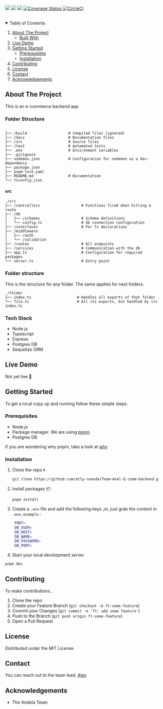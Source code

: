 <br>

![](https://img.shields.io/badge/Maintained-Yes-green)
![](https://img.shields.io/badge/Pull_Requests-Accepting-green)
![](https://img.shields.io/badge/Contributions-Accepting-cyan)
[![Coverage Status](https://coveralls.io/repos/github/atlp-rwanda/e-comm-team-axel25-bn/badge.svg)](https://coveralls.io/github/atlp-rwanda/e-comm-team-axel25-bn)
[![CircleCI](https://dl.circleci.com/status-badge/img/gh/atlp-rwanda/e-comm-team-axel25-bn/tree/develop.svg?style=svg)](https://dl.circleci.com/status-badge/redirect/gh/atlp-rwanda/e-comm-team-axel25-bn/tree/develop)
<br>

<br>

<!-- TABLE OF CONTENTS -->

<details open="open">
  <summary>Table of Contents</summary>
  <ol>
    <li>
      <a href="#about-the-project">About The Project</a>
      <ul>
        <li><a href="#built-with">Built With</a></li>
      </ul>
    </li>
    <li><a href="#live-demo">Live Demo</a></li>
    <li>
      <a href="#getting-started">Getting Started</a>
      <ul>
        <li><a href="#prerequisites">Prerequisites</a></li>
        <li><a href="#installation">Installation</a></li>
      </ul>
    </li>
    <li><a href="#contributing">Contributing</a></li>
    <li><a href="#license">License</a></li>
    <li><a href="#contact">Contact</a></li>
    <li><a href="#acknowledgements">Acknowledgements</a></li>
  </ol>
</details>

<!-- ABOUT THE PROJECT -->

## About The Project

This is an e-commerce backend app

### Folder Structure

    .
    ├── /build                   # Compiled files (ignored)
    ├── /docs                    # Documentation files
    ├── /src                     # Source files
    ├── /test                    # Automated tests
    ├── .env                     # Environment variables
    ├── .gitignore
    ├── nodemon.json             # Configuration for nodemon as a dev-dependency
    ├── package.json
    ├── pnpm-lock.yaml
    ├── README.md                # Documentation
    └── tsconfig.json

#### src

    ./src
    ├── /controllers                   # Functions fired when hitting a route
    ├── /db
    │   ├── /schemas                   # Schema definitions
    │   └── config.ts                  # db connection configuration
    ├── /interfaces                    # For Ts declarations
    ├── /middleware
    │   ├── /auth
    │   └── /validation
    ├── /routes                        # All endpoints
    ├── /services                      # Communication with the db
    ├── app.ts                         # Configuration for required packages
    └── server.ts                      # Entry point

### Folder structure

This is the structure for any folder. The same applies for next folders.

    ./folder
    ├── index.ts                     # Handles all exports of that folder
    └── file.ts                      # All its exports, but handled by its index.ts

### Tech Stack

- []() Node.js
- []() Typescript
- []() Express
- []() Postgres DB
- []() Sequelize ORM

<!-- LIVE DEMO -->

## Live Demo

Not yet live 🙂

<!-- GETTING STARTED -->

## Getting Started

To get a local copy up and running follow these simple steps.

### Prerequisites

- []() Node.js
- []() Package manager. We are using [pnpm](https://pnpm.io/)
- []() Postgres DB

If you are wondering why pnpm, take a look at [why](https://www.atatus.com/blog/npm-vs-yarn-vs-pnpm/)

### Installation

1. Clone the repo 🌀
   ```sh
   git clone https://github.com/atlp-rwanda/Team-Axel-E-comm-backend.git
   ```
2. Install packages 📦.
   ```sh
   pnpm install
   ```
3. Create a `.env` file and add the following keys ,or, just grab the content in `.env.example` :
   ```sh
    PORT=
    DB_USER=
    DB_HOST=
    DB_NAME=
    DB_PASSWORD=
    DB_PORT=
   ```
4. Start your local development server

```sh
pnpm dev
```

<!-- CONTRIBUTING -->

## Contributing

To make contributions...

1. Clone the repo
1. Create your Feature Branch (`git checkout -b ft-some-feature`)
1. Commit your Changes (`git commit -m 'ft: add some feature'`)
1. Push to the Branch (`git push origin ft-some-feature`)
1. Open a Pull Request

<!-- LICENSE -->

## License

Distributed under the MIT License.

<!-- CONTACT -->

## Contact

You can reach out to the team lead, [Alex](mailto:mucyoalexaxel@gmail.com)

<!-- ACKNOWLEDGEMENTS -->

## Acknowledgements

- []() The Andela Team

